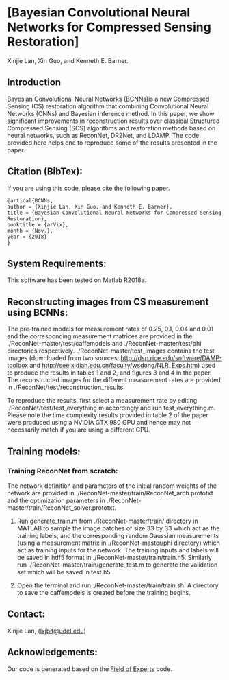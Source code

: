 # [Bayesian Convolutional Neural Networks for Compressed Sensing Restoration]
Xinjie Lan, Xin Guo, and Kenneth E. Barner.

## Introduction
Bayesian Convolutional Neural Networks (BCNNs)is a new Compressed Sensing (CS) restoration algorithm that combining Convolutional Neural Networks (CNNs) and Bayesian inference method. In this paper, we show significant improvements in reconstruction results over classical Structured Compressed Sensing (SCS) algorithms and restoration methods based on neural networks, such as ReconNet, DR2Net, and LDAMP. The code provided here helps one to reproduce some of the results presented in the paper.

## Citation (BibTex):
If you are using this code, please cite the following paper.
```
@artical{BCNNs,
author = {Xinjie Lan, Xin Guo, and Kenneth E. Barner},
title = {Bayesian Convolutional Neural Networks for Compressed Sensing Restoration},
booktitle = {arVix},
month = {Nov.},
year = {2018}
}
```
## System Requirements:
This software has been tested on Matlab R2018a.

## Reconstructing images from CS measurement using BCNNs:
The pre-trained models for measurement rates of 0.25, 0.1, 0.04 and 0.01 and the corresponding measurement matrices are provided in the ./ReconNet-master/test/caffemodels and ./ReconNet-master/test/phi directories respectively. ./ReconNet-master/test_images contains the test images (downloaded from two sources: http://dsp.rice.edu/software/DAMP-toolbox and http://see.xidian.edu.cn/faculty/wsdong/NLR_Exps.htm) used to produce the results in tables 1 and 2, and figures 3 and 4 in the paper. The reconstructed images for the different measurement rates are provided in ./ReconNet/test/reconstruction_results.

To reproduce the results, first select a measurement rate by editing ./ReconNet/test/test_everything.m accordingly and run test_everything.m. Please note the time complexity results provided in table 2 of the paper were produced using a NVIDIA GTX 980 GPU and hence may not necessarily match if you are using a different GPU. 

## Training models:
### Training ReconNet from scratch:
The network definition and parameters of the initial random weights of the network are provided in ./ReconNet-master/train/ReconNet_arch.prototxt and the optimization parameters in ./ReconNet-master/train/ReconNet_solver.prototxt.

1. Run generate_train.m from ./ReconNet-master/train/ directory in MATLAB to sample the image patches of size 33 by 33 which act as the training labels, and the corresponding  random Gaussian measurements (using a measurement matrix in ./ReconNet-master/phi directory) which act as training inputs for the network. The training inputs and labels will be saved in hdf5 format in ./ReconNet-master/train/train.h5. Similarly run ./ReconNet-master/train/generate_test.m to generate the validation set which will be saved in test.h5.

2. Open the terminal and run ./ReconNet-master/train/train.sh. A directory to save the caffemodels is created before the training begins.

## Contact:
Xinjie Lan, (lxjbit@udel.edu)

## Acknowledgements:
Our code is generated based on the [Field of Experts](https://www.visinf.tu-darmstadt.de/vi_research/code/index.en.jsp#foe) code.
